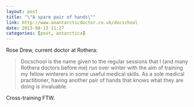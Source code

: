 ```yaml
---
layout: post
title: "\"A spare pair of hands\""
link: http://www.anantarcticdoctor.co.uk/docschool
date: 2013-08-13 11:27
categories: [post, antarctica]
---
```

Rose Drew, current doctor at Rothera:

> Docschool is the name given to the regular sessions that I (and many Rothera doctors before me) run over winter with the aim of training my fellow winterers in some useful medical skills.  As a sole medical practitioner, having another pair of hands that knows what they are doing is invaluable.

Cross-training FTW.
